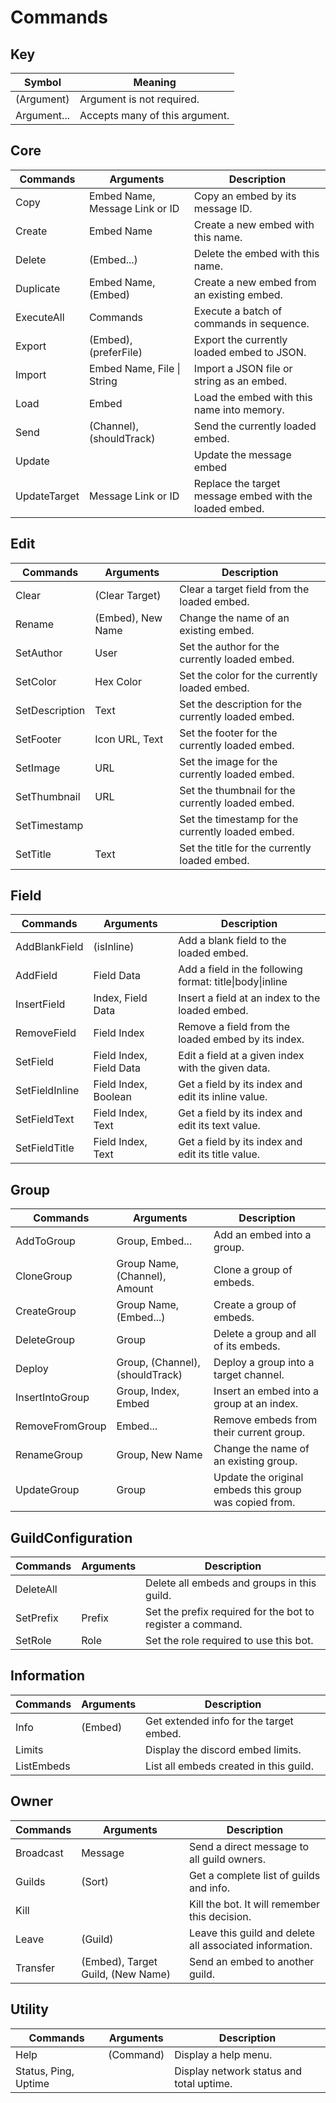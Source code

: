 # Commands

## Key 
| Symbol      | Meaning                        |
| ----------- | ------------------------------ |
| (Argument)  | Argument is not required.      |
| Argument... | Accepts many of this argument. |

## Core
| Commands     | Arguments                      | Description                                             |
| ------------ | ------------------------------ | ------------------------------------------------------- |
| Copy         | Embed Name, Message Link or ID | Copy an embed by its message ID.                        |
| Create       | Embed Name                     | Create a new embed with this name.                      |
| Delete       | (Embed...)                     | Delete the embed with this name.                        |
| Duplicate    | Embed Name, (Embed)            | Create a new embed from an existing embed.              |
| ExecuteAll   | Commands                       | Execute a batch of commands in sequence.                |
| Export       | (Embed), (preferFile)          | Export the currently loaded embed to JSON.              |
| Import       | Embed Name, File \| String     | Import a JSON file or string as an embed.               |
| Load         | Embed                          | Load the embed with this name into memory.              |
| Send         | (Channel), (shouldTrack)       | Send the currently loaded embed.                        |
| Update       |                                | Update the message embed                                |
| UpdateTarget | Message Link or ID             | Replace the target message embed with the loaded embed. |

## Edit
| Commands       | Arguments         | Description                                         |
| -------------- | ----------------- | --------------------------------------------------- |
| Clear          | (Clear Target)    | Clear a target field from the loaded embed.         |
| Rename         | (Embed), New Name | Change the name of an existing embed.               |
| SetAuthor      | User              | Set the author for the currently loaded embed.      |
| SetColor       | Hex Color         | Set the color for the currently loaded embed.       |
| SetDescription | Text              | Set the description for the currently loaded embed. |
| SetFooter      | Icon URL, Text    | Set the footer for the currently loaded embed.      |
| SetImage       | URL               | Set the image for the currently loaded embed.       |
| SetThumbnail   | URL               | Set the thumbnail for the currently loaded embed.   |
| SetTimestamp   |                   | Set the timestamp for the currently loaded embed.   |
| SetTitle       | Text              | Set the title for the currently loaded embed.       |

## Field
| Commands       | Arguments               | Description                                              |
| -------------- | ----------------------- | -------------------------------------------------------- |
| AddBlankField  | (isInline)              | Add a blank field to the loaded embed.                   |
| AddField       | Field Data              | Add a field in the following format: title\|body\|inline |
| InsertField    | Index, Field Data       | Insert a field at an index to the loaded embed.          |
| RemoveField    | Field Index             | Remove a field from the loaded embed by its index.       |
| SetField       | Field Index, Field Data | Edit a field at a given index with the given data.       |
| SetFieldInline | Field Index, Boolean    | Get a field by its index and edit its inline value.      |
| SetFieldText   | Field Index, Text       | Get a field by its index and edit its text value.        |
| SetFieldTitle  | Field Index, Text       | Get a field by its index and edit its title value.       |

## Group
| Commands        | Arguments                       | Description                                            |
| --------------- | ------------------------------- | ------------------------------------------------------ |
| AddToGroup      | Group, Embed...                 | Add an embed into a group.                             |
| CloneGroup      | Group Name, (Channel), Amount   | Clone a group of embeds.                               |
| CreateGroup     | Group Name, (Embed...)          | Create a group of embeds.                              |
| DeleteGroup     | Group                           | Delete a group and all of its embeds.                  |
| Deploy          | Group, (Channel), (shouldTrack) | Deploy a group into a target channel.                  |
| InsertIntoGroup | Group, Index, Embed             | Insert an embed into a group at an index.              |
| RemoveFromGroup | Embed...                        | Remove embeds from their current group.                |
| RenameGroup     | Group, New Name                 | Change the name of an existing group.                  |
| UpdateGroup     | Group                           | Update the original embeds this group was copied from. |

## GuildConfiguration
| Commands  | Arguments | Description                                                |
| --------- | --------- | ---------------------------------------------------------- |
| DeleteAll |           | Delete all embeds and groups in this guild.                |
| SetPrefix | Prefix    | Set the prefix required for the bot to register a command. |
| SetRole   | Role      | Set the role required to use this bot.                     |

## Information
| Commands   | Arguments | Description                             |
| ---------- | --------- | --------------------------------------- |
| Info       | (Embed)   | Get extended info for the target embed. |
| Limits     |           | Display the discord embed limits.       |
| ListEmbeds |           | List all embeds created in this guild.  |

## Owner
| Commands  | Arguments                         | Description                                             |
| --------- | --------------------------------- | ------------------------------------------------------- |
| Broadcast | Message                           | Send a direct message to all guild owners.              |
| Guilds    | (Sort)                            | Get a complete list of guilds and info.                 |
| Kill      |                                   | Kill the bot. It will remember this decision.           |
| Leave     | (Guild)                           | Leave this guild and delete all associated information. |
| Transfer  | (Embed), Target Guild, (New Name) | Send an embed to another guild.                         |

## Utility
| Commands             | Arguments | Description                              |
| -------------------- | --------- | ---------------------------------------- |
| Help                 | (Command) | Display a help menu.                     |
| Status, Ping, Uptime |           | Display network status and total uptime. |

